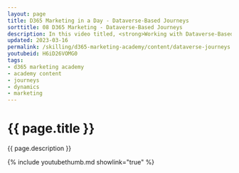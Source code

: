 ```yaml
---
layout: page
title: D365 Marketing in a Day - Dataverse-Based Journeys
sorttitle: 08 D365 Marketing - Dataverse-Based Journeys
description: In this video titled, <strong>Working with Dataverse-Based Journeys</strong>, you wil learn how D365 Marketing provides marketers the flexibility to start, personalize, and measure customers' journeys based on any Dynamics 365 customer data, those using other D365 apps.Business transactions initiated from within Dynamics 365 creates opportunities to create meaningful engagements with customers.  
updated: 2023-03-16
permalink: /skilling/d365-marketing-academy/content/dataverse-journeys
youtubeid: H6iD26VOMG0
tags: 
- d365 marketing academy
- academy content
- journeys
- dynamics
- marketing
---
```


# {{ page.title }}

{{ page.description }}

{% include youtubethumb.md showlink="true" %}
